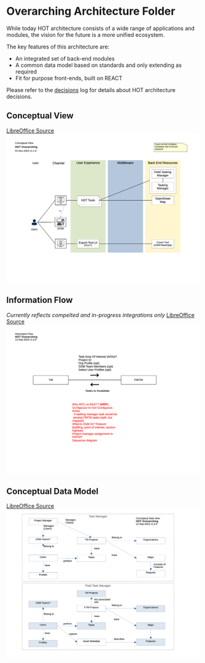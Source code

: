 # Overarching Architecture Folder
While today HOT architecture consists of a wide range of applications and modules, the vision for the future is a more unified ecosystem. 

The key features of this architecture are:
* An integrated set of back-end modules
* A common data model based on standards and only extending as required
* Fit for purpose front-ends, built on REACT

Please refer to the [decisions](/decisions) log for details about HOT architecture decisions.

## Conceptual View
[LibreOffice Source](Overarching%20Diagrams%20-%20Conceptual.odg)
![Conceptual View](Overarching%20Diagrams%20-%20Conceptual.png)

## Information Flow
*Currently reflects compelted and in-progress integrations only*
[LibreOffice Source](Overarching%20Diagrams%20-%20Info%20Flow.odg)
![Information Flow Diagram](Overarching%20Diagrams%20-%20Info%20Flow.png)

## Conceptual Data Model
[LibreOffice Source](Overarching%20Data%20Model.odg)
![Conceptual Data Model](Overarching%20Data%20Model.png)
